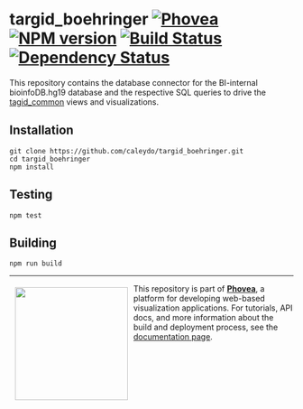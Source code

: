 targid_boehringer [![Phovea][phovea-image]][phovea-url] [![NPM version][npm-image]][npm-url] [![Build Status][travis-image]][travis-url] [![Dependency Status][daviddm-image]][daviddm-url]
=====================

This repository contains the database connector for the BI-internal bioinfoDB.hg19 database and the respective SQL queries to drive the [tagid_common](https://github.com/Caleydo/targid_common/) views and visualizations.

Installation
------------

```
git clone https://github.com/caleydo/targid_boehringer.git
cd targid_boehringer
npm install
```

Testing
-------

```
npm test
```

Building
--------

```
npm run build
```



***

<a href="https://caleydo.org"><img src="http://caleydo.org/assets/images/logos/caleydo.svg" align="left" width="200px" hspace="10" vspace="6"></a>
This repository is part of **[Phovea](http://phovea.caleydo.org/)**, a platform for developing web-based visualization applications. For tutorials, API docs, and more information about the build and deployment process, see the [documentation page](http://caleydo.org/documentation/).


[phovea-image]: https://img.shields.io/badge/Phovea-Server%20Plugin-10ACDF.svg
[phovea-url]: https://phovea.caleydo.org
[npm-image]: https://badge.fury.io/js/targid_boehringer.svg
[npm-url]: https://npmjs.org/package/targid_boehringer
[travis-image]: https://travis-ci.org/caleydo/targid_boehringer.svg?branch=master
[travis-url]: https://travis-ci.org/caleydo/targid_boehringer
[daviddm-image]: https://david-dm.org/caleydo/targid_boehringer.svg?theme=shields.io
[daviddm-url]: https://david-dm.org/caleydo/targid_boehringer
